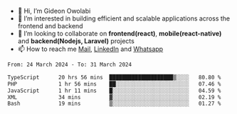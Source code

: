 - 👋 Hi, I’m Gideon Owolabi
- 👀 I’m interested in building efficient and scalable applications across the frontend and backend
- 💞️ I’m looking to collaborate on <b>frontend(react)</b>, <b>mobile(react-native)</b> and <b>backend(Nodejs, Laravel)</b> projects
- 📫 How to reach me <a href="mailto:gideoniyin2021@gmail.com">Mail</a>, <a href="https://www.linkedin.com/in/gideon-owolabi-9b667a232/">LinkedIn</a> and <a href="https://wa.me/2348055377085">Whatsapp</a>

<!---
gude1/gude1 is a ✨ special ✨ repository because its `README.md` (this file) appears on your GitHub profile.
You can click the Preview link to take a look at your changes.
--->

<!--START_SECTION:waka-->

```txt
From: 24 March 2024 - To: 31 March 2024

TypeScript      20 hrs 56 mins  ████████████████████▒░░░░   80.80 %
PHP             1 hr 56 mins    ██░░░░░░░░░░░░░░░░░░░░░░░   07.46 %
JavaScript      1 hr 11 mins    █░░░░░░░░░░░░░░░░░░░░░░░░   04.59 %
XML             34 mins         ▓░░░░░░░░░░░░░░░░░░░░░░░░   02.19 %
Bash            19 mins         ▒░░░░░░░░░░░░░░░░░░░░░░░░   01.27 %
```

<!--END_SECTION:waka-->
